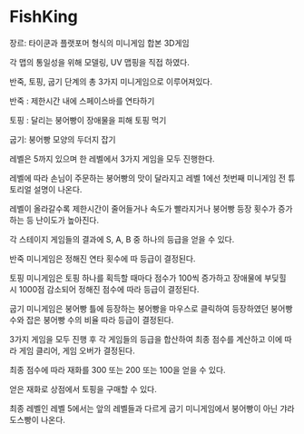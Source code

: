 # FishKing

장르: 타이쿤과 플랫포머 형식의 미니게임 합본 3D게임

각 맵의 통일성을 위해 모델링, UV 맵핑을 직접 하였다.

반죽, 토핑, 굽기 단계의 총 3가지 미니게임으로 이루어져있다.

반죽 : 제한시간 내에 스페이스바를 연타하기

토핑 : 달리는 붕어빵이 장애물을 피해 토핑 먹기

굽기: 붕어빵 모양의 두더지 잡기

레벨은 5까지 있으며 한 레벨에서 3가지 게임을 모두 진행한다.

레벨에 따라 손님이 주문하는 붕어빵의 맛이 달라지고 레벨 1에선 첫번째 미니게임 전 튜토리얼 설명이 나온다.

레벨이 올라갈수록 제한시간이 줄어들거나 속도가 빨라지거나 붕어빵 등장 횟수가 증가하는 등 난이도가 높아진다.

각 스테이지 게임들의 결과에 S, A, B 중 하나의 등급을 얻을 수 있다.

반죽 미니게임은 정해진 연타 횟수에 따 등급이 결정된다.

토핑 미니게임은 토핑 하나를 획득할 때마다 점수가 100씩 증가하고 장애물에 부딪힐 시 1000점 감소되어 정해진 점수에 따라 등급이 결정된다.

굽기 미니게임은 붕어빵 틀에 등장하는 붕어빵을 마우스로 클릭하여 등장하였던 붕어빵 수와 잡은 붕어빵 수의 비율 따라 등급이 결정된다.

3가지 게임을 모두 진행 후 각 게임들의 등급을 합산하여 최종 점수를 계산하고 이에 따라 게임 클리어, 게임 오버가 결정된다.

최종 점수에 따라 재화를 300 또는 200 또는 100을 얻을 수 있다.

얻은 재화로 상점에서 토핑을 구매할 수 있다.

최종 레벨인 레벨 5에서는 앞의 레벨들과 다르게 굽기 미니게임에서 붕어빵이 아닌 갸라도스빵이 나온다.
